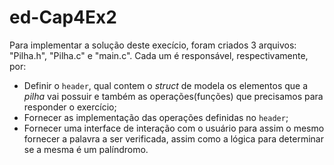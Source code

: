 # ed-Cap4Ex2

Para implementar a solução deste execício, foram criados 3 arquivos: "Pilha.h", "Pilha.c" e "main.c". Cada um é responsável, respectivamente, por:

* Definir o `header`, qual contem o _struct_ de modela os elementos que a _pilha_ vai possuir e também as operações(funções) que precisamos para responder o exercício;
* Fornecer as implementação das operações definidas no `header`;
* Fornecer uma interface de interação com o usuário para assim o mesmo fornecer a palavra a ser verificada, assim como a lógica para determinar se a mesma é um palíndromo.
